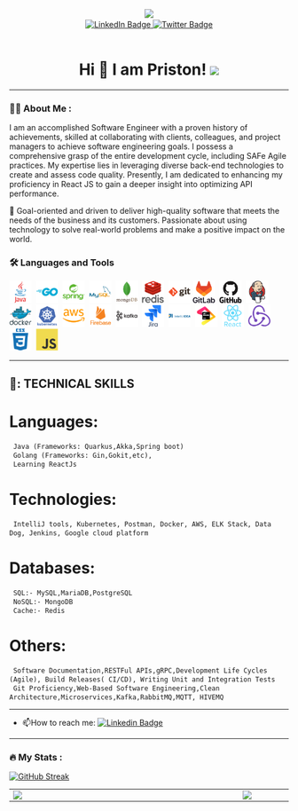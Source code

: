 <div id="header" align="center">
  <img src="https://media.giphy.com/media/M9gbBd9nbDrOTu1Mqx/giphy.gif" width="100"/>
  <div id="badges">
  <a href="https://www.linkedin.com/in/priston-muema-01a528142/">
    <img src="https://img.shields.io/badge/LinkedIn-blue?style=for-the-badge&logo=linkedin&logoColor=white" alt="LinkedIn Badge"/>
  </a>
  <a href="https://twitter.com/PristonMuema">
    <img src="https://img.shields.io/badge/Twitter-blue?style=for-the-badge&logo=twitter&logoColor=white" alt="Twitter Badge"/>
  </a>
</div>
  <img src="https://komarev.com/ghpvc/?username=pristonmuema&style=flat-square&color=blue" alt=""/>

  <h1>
    Hi 👋 I am Priston!
  <img src="https://media.giphy.com/media/hvRJCLFzcasrR4ia7z/giphy.gif" width="30px"/>
</h1>
</div>

---

### :man_technologist: About Me :
  

I am an accomplished Software Engineer with a proven history of achievements, skilled at collaborating with clients, colleagues, and project managers to achieve software engineering goals. I possess a comprehensive grasp of the entire development cycle, including SAFe Agile practices. My expertise lies in leveraging diverse back-end technologies to create and assess code quality. Presently, I am dedicated to enhancing my proficiency in React JS to gain a deeper insight into optimizing API performance.  

🥅 Goal-oriented and driven to deliver high-quality software that meets the needs of the business and its customers. Passionate about using technology to solve real-world problems and make a positive impact on the world.

### :hammer_and_wrench: Languages and Tools

<div>
  <img src="https://github.com/devicons/devicon/blob/master/icons/java/java-original-wordmark.svg" title="Java" alt="Java" width="40" height="40"/>&nbsp;
  <img src="https://github.com/devicons/devicon/blob/master/icons/go/go-original-wordmark.svg" title="Go" alt="Go" width="40" height="40"/>&nbsp;
  <img src="https://github.com/devicons/devicon/blob/master/icons/spring/spring-original-wordmark.svg" title="Spring" alt="Spring" width="40" height="40"/>&nbsp;
  <img src="https://github.com/devicons/devicon/blob/master/icons/mysql/mysql-original-wordmark.svg" title="MySQL"  alt="MySQL" width="40" height="40"/>&nbsp;
  <img src="https://github.com/devicons/devicon/blob/master/icons/mongodb/mongodb-original-wordmark.svg" title="MongoDB" alt="MongoDB " width="40" height="40"/>&nbsp;
  <img src="https://github.com/devicons/devicon/blob/master/icons/redis/redis-original-wordmark.svg"  title="Redis" alt="Redis" width="40" height="40"/>&nbsp;
  <img src="https://github.com/devicons/devicon/blob/master/icons/git/git-original-wordmark.svg" title="Git" alt="Git" width="40" height="40"/>
  <img src="https://github.com/devicons/devicon/blob/master/icons/gitlab/gitlab-original-wordmark.svg"  title="Gitlab" alt="Gitlab" width="40" height="40"/>&nbsp;
  <img src="https://github.com/devicons/devicon/blob/master/icons/github/github-original-wordmark.svg" title="Github" alt="Github" width="40" height="40"/>&nbsp;
  <img src="https://github.com/devicons/devicon/blob/master/icons/jenkins/jenkins-original.svg" title="Jenkins" alt="Jenkins " width="40" height="40"/>&nbsp;
  <img src="https://github.com/devicons/devicon/blob/master/icons/docker/docker-original-wordmark.svg" title="Docker" alt="Docker" width="40" height="40"/>&nbsp;
  <img src="https://github.com/devicons/devicon/blob/master/icons/kubernetes/kubernetes-plain-wordmark.svg" title="Kubernetes" alt="Kubernetes" width="40" height="40"/>&nbsp;
  <img src="https://github.com/devicons/devicon/blob/master/icons/amazonwebservices/amazonwebservices-plain-wordmark.svg" title="AWS" alt="AWS" width="40" height="40"/>&nbsp;
  <img src="https://github.com/devicons/devicon/blob/master/icons/firebase/firebase-plain-wordmark.svg" title="Firebase" alt="Firebase" width="40" height="40"/>&nbsp;
  <img src="https://github.com/devicons/devicon/blob/master/icons/apachekafka/apachekafka-original-wordmark.svg" title="Kafka" alt="Kafka" width="40" height="40"/>&nbsp;
  <img src="https://github.com/devicons/devicon/blob/master/icons/jira/jira-original-wordmark.svg" title="Jira" alt="Jira" width="40" height="40"/>&nbsp;
  <img src="https://github.com/devicons/devicon/blob/master/icons/intellij/intellij-original-wordmark.svg" title="Intellij" alt="Intellij" width="40" height="40"/>&nbsp;
  <img src="https://github.com/devicons/devicon/blob/master/icons/jetbrains/jetbrains-original.svg" title="Jetbrains" alt="Jetbrains" width="40" height="40"/>&nbsp;
  <img src="https://github.com/devicons/devicon/blob/master/icons/react/react-original-wordmark.svg" title="React" alt="React" width="40" height="40"/>&nbsp;
  <img src="https://github.com/devicons/devicon/blob/master/icons/redux/redux-original.svg" title="Redux" alt="Redux " width="40" height="40"/>&nbsp;
  <img src="https://github.com/devicons/devicon/blob/master/icons/css3/css3-plain-wordmark.svg"  title="CSS3" alt="CSS" width="40" height="40"/>&nbsp;
  <img src="https://github.com/devicons/devicon/blob/master/icons/javascript/javascript-original.svg" title="JavaScript" alt="JavaScript" width="40" height="40"/>&nbsp;
  
</div>

---
## 🧰: TECHNICAL SKILLS
  # Languages:
     Java (Frameworks: Quarkus,Akka,Spring boot)
     Golang (Frameworks: Gin,Gokit,etc), 
     Learning ReactJs
  # Technologies: 
     IntelliJ tools, Kubernetes, Postman, Docker, AWS, ELK Stack, Data Dog, Jenkins, Google cloud platform
  # Databases:
     SQL:- MySQL,MariaDB,PostgreSQL 
     NoSQL:- MongoDB 
     Cache:- Redis
  # Others:
     Software Documentation,RESTFul APIs,gRPC,Development Life Cycles (Agile), Build Releases( CI/CD), Writing Unit and Integration Tests
     Git Proficiency,Web-Based Software Engineering,Clean Architecture,Microservices,Kafka,RabbitMQ,MQTT, HIVEMQ
---

- :mailbox:How to reach me: [![Linkedin Badge](https://img.shields.io/badge/LinkedIn-blue?style=flat&logo=Linkedin&logoColor=white)](https://www.linkedin.com/in/priston-muema-01a528142/)
  
---

### :fire: My Stats :
[![GitHub Streak](http://github-readme-streak-stats.herokuapp.com?user=pristonmuema&theme=gruvbox&background=000000)](https://git.io/streak-stats)


<center>
  <table>
  <tr>
      <td><img width="400px" align="left" src="https://github-readme-stats.vercel.app/api?username=pristonmuema&count_private=true&show_icons=true&theme=radical&layout=compact" /></td>
      <td><img width="380px" align="left" src="https://github-readme-stats.vercel.app/api/top-langs/?username=pristonmuema&hide=html&layout=compact&theme=synthwave" /></td>
  
  </tr>   
</table>
</center>
